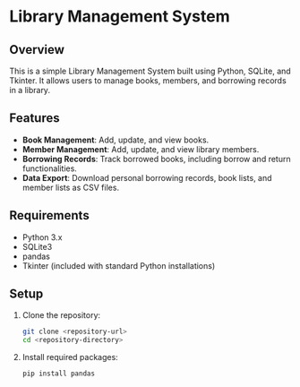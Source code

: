 # Library Management System

## Overview
This is a simple Library Management System built using Python, SQLite, and Tkinter. It allows users to manage books, members, and borrowing records in a library.

## Features
- **Book Management**: Add, update, and view books.
- **Member Management**: Add, update, and view library members.
- **Borrowing Records**: Track borrowed books, including borrow and return functionalities.
- **Data Export**: Download personal borrowing records, book lists, and member lists as CSV files.

## Requirements
- Python 3.x
- SQLite3
- pandas
- Tkinter (included with standard Python installations)

## Setup
1. Clone the repository:
   ```bash
   git clone <repository-url>
   cd <repository-directory> 
   ```

2. Install required packages:

    ```bash
   pip install pandas
   ```


